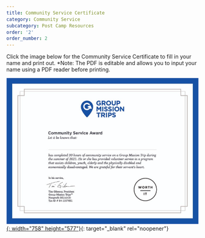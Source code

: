 ```yaml
---
title: Community Service Certificate
category: Community Service
subcategory: Post Camp Resources
order: '2'
order_number: 2
---
```


Click the image below for the Community Service Certificate to fill in your name and print out. \*Note: The PDF is editable and allows you to input your name using a PDF reader before printing.

[![](/uploads/gmt-cert-2022.jpg){: width="758" height="577"}](https://groupcares-my.sharepoint.com/:b:/g/personal/admin_groupcares_org/Ed9SFqsTRItMqNPtbzVHwKoBf41MfN9Lhye2MJX0PgH6Wg){: target="_blank" rel="noopener"}
